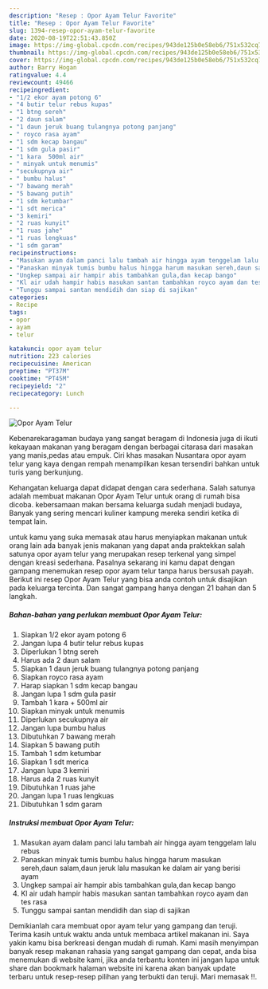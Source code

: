```yaml
---
description: "Resep : Opor Ayam Telur Favorite"
title: "Resep : Opor Ayam Telur Favorite"
slug: 1394-resep-opor-ayam-telur-favorite
date: 2020-08-19T22:51:43.850Z
image: https://img-global.cpcdn.com/recipes/943de125b0e58eb6/751x532cq70/opor-ayam-telur-foto-resep-utama.jpg
thumbnail: https://img-global.cpcdn.com/recipes/943de125b0e58eb6/751x532cq70/opor-ayam-telur-foto-resep-utama.jpg
cover: https://img-global.cpcdn.com/recipes/943de125b0e58eb6/751x532cq70/opor-ayam-telur-foto-resep-utama.jpg
author: Barry Hogan
ratingvalue: 4.4
reviewcount: 49466
recipeingredient:
- "1/2 ekor ayam potong 6"
- "4 butir telur rebus kupas"
- "1 btng sereh"
- "2 daun salam"
- "1 daun jeruk buang tulangnya potong panjang"
- " royco rasa ayam"
- "1 sdm kecap bangau"
- "1 sdm gula pasir"
- "1 kara  500ml air"
- " minyak untuk menumis"
- "secukupnya air"
- " bumbu halus"
- "7 bawang merah"
- "5 bawang putih"
- "1 sdm ketumbar"
- "1 sdt merica"
- "3 kemiri"
- "2 ruas kunyit"
- "1 ruas jahe"
- "1 ruas lengkuas"
- "1 sdm garam"
recipeinstructions:
- "Masukan ayam dalam panci lalu tambah air hingga ayam tenggelam lalu rebus"
- "Panaskan minyak tumis bumbu halus hingga harum masukan sereh,daun salam,daun jeruk lalu masukan ke dalam air yang berisi ayam"
- "Ungkep sampai air hampir abis tambahkan gula,dan kecap bango"
- "Kl air udah hampir habis masukan santan tambahkan royco ayam dan tes rasa"
- "Tunggu sampai santan mendidih dan siap di sajikan"
categories:
- Recipe
tags:
- opor
- ayam
- telur

katakunci: opor ayam telur 
nutrition: 223 calories
recipecuisine: American
preptime: "PT37M"
cooktime: "PT45M"
recipeyield: "2"
recipecategory: Lunch

---
```



![Opor Ayam Telur](https://img-global.cpcdn.com/recipes/943de125b0e58eb6/751x532cq70/opor-ayam-telur-foto-resep-utama.jpg)

Kebenarekaragaman budaya yang sangat beragam di Indonesia juga di ikuti kekayaan makanan yang beragam dengan berbagai citarasa dari masakan yang manis,pedas atau empuk. Ciri khas masakan Nusantara opor ayam telur yang kaya dengan rempah menampilkan kesan tersendiri bahkan untuk turis yang berkunjung.


Kehangatan keluarga dapat didapat dengan cara sederhana. Salah satunya adalah membuat makanan Opor Ayam Telur untuk orang di rumah bisa dicoba. kebersamaan makan bersama keluarga sudah menjadi budaya, Banyak yang sering mencari kuliner kampung mereka sendiri ketika di tempat lain.



untuk kamu yang suka memasak atau harus menyiapkan makanan untuk orang lain ada banyak jenis makanan yang dapat anda praktekkan salah satunya opor ayam telur yang merupakan resep terkenal yang simpel dengan kreasi sederhana. Pasalnya sekarang ini kamu dapat dengan gampang menemukan resep opor ayam telur tanpa harus bersusah payah.
Berikut ini resep Opor Ayam Telur yang bisa anda contoh untuk disajikan pada keluarga tercinta. Dan sangat gampang hanya dengan 21 bahan dan 5 langkah.


<!--inarticleads1-->

##### Bahan-bahan yang perlukan membuat Opor Ayam Telur:

1. Siapkan 1/2 ekor ayam potong 6
1. Jangan lupa 4 butir telur rebus kupas
1. Diperlukan 1 btng sereh
1. Harus ada 2 daun salam
1. Siapkan 1 daun jeruk buang tulangnya potong panjang
1. Siapkan  royco rasa ayam
1. Harap siapkan 1 sdm kecap bangau
1. Jangan lupa 1 sdm gula pasir
1. Tambah 1 kara + 500ml air
1. Siapkan  minyak untuk menumis
1. Diperlukan secukupnya air
1. Jangan lupa  bumbu halus
1. Dibutuhkan 7 bawang merah
1. Siapkan 5 bawang putih
1. Tambah 1 sdm ketumbar
1. Siapkan 1 sdt merica
1. Jangan lupa 3 kemiri
1. Harus ada 2 ruas kunyit
1. Dibutuhkan 1 ruas jahe
1. Jangan lupa 1 ruas lengkuas
1. Dibutuhkan 1 sdm garam




<!--inarticleads2-->

##### Instruksi membuat  Opor Ayam Telur:

1. Masukan ayam dalam panci lalu tambah air hingga ayam tenggelam lalu rebus
1. Panaskan minyak tumis bumbu halus hingga harum masukan sereh,daun salam,daun jeruk lalu masukan ke dalam air yang berisi ayam
1. Ungkep sampai air hampir abis tambahkan gula,dan kecap bango
1. Kl air udah hampir habis masukan santan tambahkan royco ayam dan tes rasa
1. Tunggu sampai santan mendidih dan siap di sajikan




Demikianlah cara membuat opor ayam telur yang gampang dan teruji. Terima kasih untuk waktu anda untuk membaca artikel makanan ini. Saya yakin kamu bisa berkreasi dengan mudah di rumah. Kami masih menyimpan banyak resep makanan rahasia yang sangat gampang dan cepat, anda bisa menemukan di website kami, jika anda terbantu konten ini jangan lupa untuk share dan bookmark halaman website ini karena akan banyak update terbaru untuk resep-resep pilihan yang terbukti dan teruji. Mari memasak !!. 
